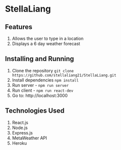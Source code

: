 # StellaLiang

## Features
1. Allows the user to type in a location
2. Displays a 6 day weather forecast 

## Installing and Running
1. Clone the repository `git clone https://github.com/stellaliang21/StellaLiang.git`
2. Install dependencies `npm install`
2. Run server - `npm run server`
3. Run client - `npm run react-dev`
4. Go to: http://localhost:3000

## Technologies Used 
1. React.js
2. Node.js
3. Express.js
4. MetaWeather API
5. Heroku
